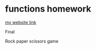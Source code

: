 
# functions homework

[my website link](https://lucaslazer.github.io/jsGameClass/Final/index.html)

Final

Rock paper scissors game
